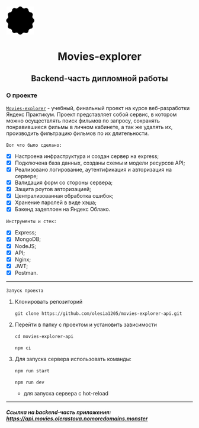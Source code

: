 [![LOGO](src/images/logo__main-1.svg)](https://movies.olerastova.nomoredomains.monster "Я ♥ ЯНДЕКС ПРАКТИКУМ!")
<div align="center">
  <h1>Movies-explorer</h1>
  <h2>Backend-часть дипломной работы</h2>
</div>  

### О проекте

[`Movies-explorer`](https://movies.olerastova.nomoredomains.monster) - учебный, финальный проект на курсе веб-разработки Яндекс Практикум. Проект представляет собой сервис, в котором можно осуществлять поиск фильмов по запросу, сохранять понравившиеся фильмы в личном кабинете, а так же удалять их, производить фильтрацию фильмов по их длительности.

 `Вот что было сделано:`

- [x] Настроена инфраструктура и создан сервер на express;
- [x] Подключена база данных, созданы схемы и модели ресурсов API;
- [x] Реализовано логирование, аутентификация и авторизация на сервере;
- [x] Валидация форм со стороны сервера;
- [x] Защита роутов авторизацией;
- [x] Централизованная обработка ошибок;
- [x] Хранение паролей в виде хэша;
- [x] Бэкенд задеплоен на Яндекс Облако.

`Инструменты и стек:`

- [x] Express;
- [x] MongoDB;
- [x] NodeJS;
- [x] API;
- [x] Nginx;
- [x] JWT;
- [x] Postman.

***

 `Запуск проекта`

1. Клонировать репозиторий

    `git clone https://github.com/olesia1205/movies-explorer-api.git`

2. Перейти в папку с проектом и установить зависимости

    `cd movies-explorer-api`

    `npm ci`

3. Для запуска сервера использовать команды:

    `npm run start`

    `npm run dev`

    - для запуска сервера с hot-reload
    

***

##### Ссылка на backend-часть приложения: https://api.movies.olerastova.nomoredomains.monster
